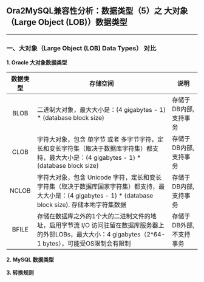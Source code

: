 ## Ora2MySQL兼容性分析：数据类型（5）之 大对象（Large Object (LOB)）数据类型
---

### 一、大对象（Large Object (LOB) Data Types） 对比

**1. Oracle 大对象数据类型**

|数据类型|存储空间|说明|
|:-:|-|-|
|BLOB|二进制大对象，最大大小是：(4 gigabytes - 1) * (database block size)|存储于DB内部,支持事务|
|CLOB|字符大对象，包含 单字节 或者 多字节字符，定长和变长字符集（取决于数据库字符集）都支持，最大大小是：(4 gigabytes - 1) * (database block size)|存储于DB内部,支持事务|
|NCLOB|字符大对象，包含 Unicode 字符，定长和变长字符集（取决于数据库国家字符集）都支持，最大大小是：(4 gigabytes - 1) * (database block size). 存储本地字符集数据|存储于DB内部,支持事务|
|BFILE|存储在数据库之外的1个大的二进制文件的地址，启用字节流 I/O 访问驻留在数据库服务器上的外部LOBs，最大大小：4 gigabytes（2^64-1 bytes），可能受OS限制会有限制|存储于DB外部,不支持事务|

**2. MySQL 数据类型**



**3. 转换规则**
